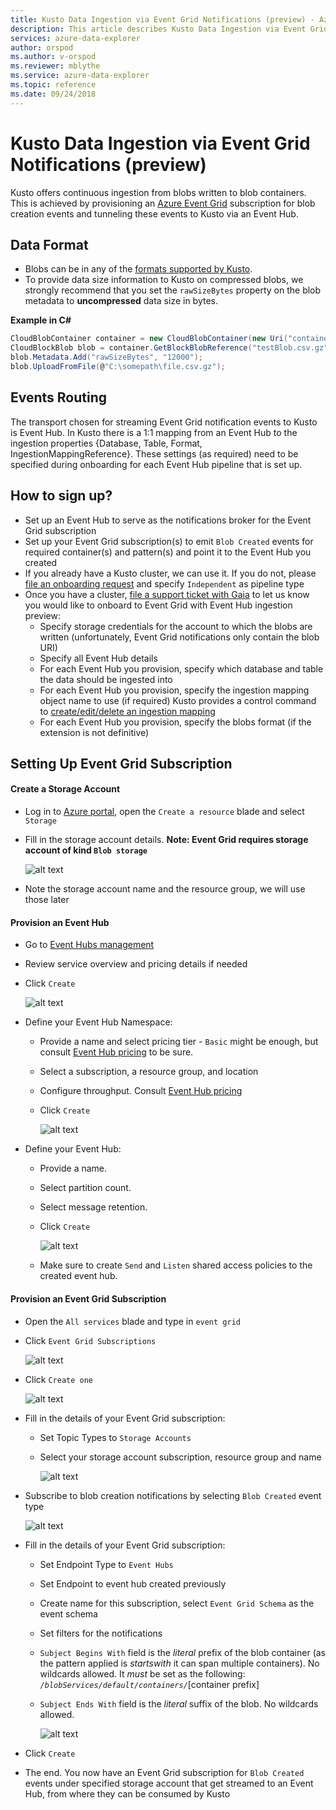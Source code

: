 ```yaml
---
title: Kusto Data Ingestion via Event Grid Notifications (preview) - Azure Data Explorer | Microsoft Docs
description: This article describes Kusto Data Ingestion via Event Grid Notifications (preview) in Azure Data Explorer.
services: azure-data-explorer
author: orspod
ms.author: v-orspod
ms.reviewer: mblythe
ms.service: azure-data-explorer
ms.topic: reference
ms.date: 09/24/2018
---
```

# Kusto Data Ingestion via Event Grid Notifications (preview)

Kusto offers continuous ingestion from blobs written to blob containers.
This is achieved by provisioning an [Azure Event Grid](https://docs.microsoft.com/en-us/azure/event-grid/overview) subscription for blob creation events and tunneling these events to Kusto via an Event Hub.

## Data Format
* Blobs can be in any of the [formats supported by Kusto](https://kusto.azurewebsites.net/docs/concepts/data-ingestion.html#supported-data-formats).
* To provide data size information to Kusto on compressed blobs, we strongly recommend that you set the `rawSizeBytes` property on the blob metadata to **uncompressed** data size in bytes.

**Example in C#**

```csharp
CloudBlobContainer container = new CloudBlobContainer(new Uri("container path"));
CloudBlockBlob blob = container.GetBlockBlobReference("testBlob.csv.gz");
blob.Metadata.Add("rawSizeBytes", "12000");
blob.UploadFromFile(@"C:\somepath\file.csv.gz");
```

## Events Routing
The transport chosen for streaming Event Grid notification events to Kusto is Event Hub.
In Kusto there is a 1:1 mapping from an Event Hub to the ingestion properties {Database, Table, Format, IngestionMappingReference}.
These settings (as required) need to be specified during onboarding for each Event Hub pipeline that is set up.
 
## How to sign up?
* Set up an Event Hub to serve as the notifications broker for the Event Grid subscription
* Set up your Event Grid subscription(s) to emit `Blob Created` events for required container(s) and pattern(s) and point it to the Event Hub you created
* If you already have a Kusto cluster, we can use it. If you do not, please [file an onboarding request](https://aka.ms/kustoonboard) and specify `Independent` as pipeline type
* Once you have a cluster, [file a support ticket with Gaia](https://aka.ms/gaia) to let us know you would like to onboard to Event Grid with Event Hub ingestion preview:
  * Specify storage credentials for the account to which the blobs are written (unfortunately, Event Grid notifications only contain the blob URI)
  * Specify all Event Hub details
  * For each Event Hub you provision, specify which database and table the data should be ingested into
  * For each Event Hub you provision, specify the ingestion mapping object name to use (if required)
    Kusto provides a control command to [create/edit/delete an ingestion mapping](../management/tables.md#create-ingestion-mapping)
  * For each Event Hub you provision, specify the blobs format (if the extension is not definitive)


## Setting Up Event Grid Subscription

#### Create a Storage Account
* Log in to [Azure portal](https://portal.azure.com), open the `Create a resource` blade and select `Storage`
* Fill in the storage account details.
  **Note: Event Grid requires storage account of kind `Blob storage`**

    ![alt text](./images/CreateStorage-1.png "CreateStorage-1")

* Note the storage account name and the resource group, we will use those later

#### Provision an Event Hub
* Go to [Event Hubs management](https://ms.portal.azure.com/#create/hub)
* Review service overview and pricing details if needed
* Click `Create`

    ![alt text](./images/EventHub-01.png "EventHub-01")

* Define your Event Hub Namespace:
  * Provide a name and select pricing tier - `Basic` might be enough, but consult [Event Hub pricing](https://azure.microsoft.com/en-us/pricing/details/event-hubs/) to be sure.
  * Select a subscription, a resource group, and location
  * Configure throughput. Consult [Event Hub pricing](https://azure.microsoft.com/en-us/pricing/details/event-hubs/)
  * Click `Create`

    ![alt text](./images/EventHub-02.png "EventHub-02")

* Define your Event Hub:
  * Provide a name.
  * Select partition count.
  * Select message retention.
  * Click `Create`

    ![alt text](./images/EventHub-03.png "EventHub-03")
  * Make sure to create `Send` and `Listen` shared access policies to the created event hub.


#### Provision an Event Grid Subscription
* Open the `All services` blade and type in `event grid`
* Click `Event Grid Subscriptions`

    ![alt text](./images/EventGrid-01.png "EventGrid-01")

* Click `Create one`

    ![alt text](./images/EventGrid-02.png "EventGrid-02")

* Fill in the details of your Event Grid subscription:
  * Set Topic Types to `Storage Accounts`
  * Select your storage account subscription, resource group and name

    ![alt text](./images/EventGrid-03.png "EventGrid-03")

* Subscribe to blob creation notifications by selecting `Blob Created` event type

    ![alt text](./images/EventGrid-04.png "EventGrid-04")

* Fill in the details of your Event Grid subscription:
  * Set Endpoint Type to `Event Hubs`
  * Set Endpoint to event hub created previously
  * Create name for this subscription, select `Event Grid Schema` as the event schema
  * Set filters for the notifications
  * `Subject Begins With` field is the *literal* prefix of the blob container (as the pattern applied is *startswith* it can span multiple containers). No wildcards allowed.
  It *must* be set as the following: *`/blobServices/default/containers/`*[container prefix]
  * `Subject Ends With` field is the *literal* suffix of the blob. No wildcards allowed.

    ![alt text](./images/EventGrid-05.png "EventGrid-05")

* Click `Create`
* The end. You now have an Event Grid subscription for `Blob Created` events under specified storage account that get streamed to an Event Hub, from where they can be consumed by Kusto